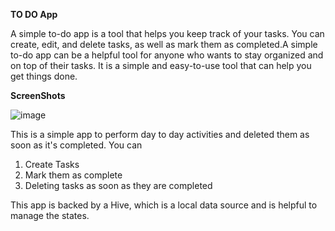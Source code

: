 **TO DO App**

A simple to-do app is a tool that helps you keep track of your tasks. You can create, edit, and delete tasks, as well as mark them as completed.A simple to-do app can be a helpful tool for anyone who wants to stay organized and on top of their tasks. It is a simple and easy-to-use tool that can help you get things done.

**ScreenShots**

![image](https://github.com/SanjayKParida/todo-app/assets/64453988/4366f62b-cd1a-4b7e-8b8e-993c1b1848d3)

This is a simple app to perform day to day activities and deleted them as soon as it's completed. You can 
1. Create Tasks
2. Mark them as complete
3. Deleting tasks as soon as they are completed

This app is backed by a Hive, which is a local data source and is helpful to manage the states.
